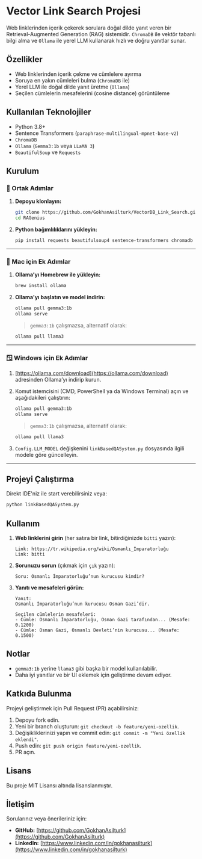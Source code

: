 # Vector Link Search Projesi

Web linklerinden içerik çekerek sorulara doğal dilde yanıt veren bir Retrieval-Augmented Generation (RAG) sistemidir. `ChromaDB` ile vektör tabanlı bilgi alma ve `Ollama` ile yerel LLM kullanarak hızlı ve doğru yanıtlar sunar.

## Özellikler

*   Web linklerinden içerik çekme ve cümlelere ayırma
*   Soruya en yakın cümleleri bulma (`ChromaDB` ile)
*   Yerel LLM ile doğal dilde yanıt üretme (`Ollama`)
*   Seçilen cümlelerin mesafelerini (cosine distance) görüntüleme

## Kullanılan Teknolojiler

*   Python 3.8+
*   Sentence Transformers (`paraphrase-multilingual-mpnet-base-v2`)
*   `ChromaDB`
*   `Ollama` (`Gemma3:1b` veya `LLaMA 3`)
*   `BeautifulSoup` ve `Requests`

## Kurulum

### 🔧 Ortak Adımlar

1. **Depoyu klonlayın:**
    ```bash
    git clone https://github.com/GokhanAsilturk/VectorDB_Link_Search.git
    cd RAGenius
    ```

2. **Python bağımlılıklarını yükleyin:**
    ```bash
    pip install requests beautifulsoup4 sentence-transformers chromadb
    ```

---

### 🍏 Mac için Ek Adımlar

1. **Ollama’yı Homebrew ile yükleyin:**
    ```bash
    brew install ollama
    ```

2. **Ollama'yı başlatın ve model indirin:**
    ```bash
    ollama pull gemma3:1b
    ollama serve
    ```

    > `gemma3:1b` çalışmazsa, alternatif olarak:
    ```bash
    ollama pull llama3
    ```

---

### 🪟 Windows için Ek Adımlar

1. [https://ollama.com/download](https://ollama.com/download) adresinden Ollama’yı indirip kurun.

2. Komut istemcisini (CMD, PowerShell ya da Windows Terminal) açın ve aşağıdakileri çalıştırın:
    ```bash
    ollama pull gemma3:1b
    ollama serve
    ```

    > `gemma3:1b` çalışmazsa, alternatif olarak:
    ```bash
    ollama pull llama3
    ```

3. `Config.LLM_MODEL` değişkenini `linkBasedQASystem.py` dosyasında ilgili modele göre güncelleyin.

---

## Projeyi Çalıştırma
Direkt IDE'niz ile start verebilirsiniz veya:
```bash
python linkBasedQASystem.py
```
## Kullanım

1.  **Web linklerini girin** (her satıra bir link, bitirdiğinizde `bitti` yazın):
    ```
    Link: https://tr.wikipedia.org/wiki/Osmanlı_İmparatorluğu
    Link: bitti
    ```

2.  **Sorunuzu sorun** (çıkmak için `çık` yazın):
    ```
    Soru: Osmanlı İmparatorluğu’nun kurucusu kimdir?
    ```

3.  **Yanıtı ve mesafeleri görün:**
    ```
    Yanıt:
    Osmanlı İmparatorluğu’nun kurucusu Osman Gazi’dir.

    Seçilen cümlelerin mesafeleri:
    - Cümle: Osmanlı İmparatorluğu, Osman Gazi tarafından... (Mesafe: 0.1200)
    - Cümle: Osman Gazi, Osmanlı Devleti’nin kurucusu... (Mesafe: 0.1500)
    ```

## Notlar

*   `gemma3:1b` yerine `llama3` gibi başka bir model kullanılabilir.
*   Daha iyi yanıtlar ve bir UI eklemek için geliştirme devam ediyor.

## Katkıda Bulunma

Projeyi geliştirmek için Pull Request (PR) açabilirsiniz:

1.  Depoyu fork edin.
2.  Yeni bir branch oluşturun: `git checkout -b feature/yeni-ozellik`.
3.  Değişikliklerinizi yapın ve commit edin: `git commit -m "Yeni özellik eklendi"`.
4.  Push edin: `git push origin feature/yeni-ozellik`.
5.  PR açın.

## Lisans

Bu proje MIT Lisansı altında lisanslanmıştır.

## İletişim

Sorularınız veya önerileriniz için:

*   **GitHub:** [https://github.com/GokhanAsilturk](https://github.com/GokhanAsilturk)
*   **LinkedIn:** [https://www.linkedin.com/in/gokhanasilturk](https://www.linkedin.com/in/gokhanasilturk)
